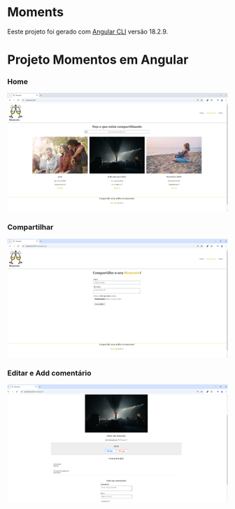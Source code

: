 # Moments

Eeste projeto foi gerado com [Angular CLI](https://github.com/angular/angular-cli) versão 18.2.9.

# Projeto Momentos em Angular

### Home

![alt text](image.png)

### Compartilhar

![alt text](image-1.png)

### Editar e Add comentário

![alt text](image-2.png)
